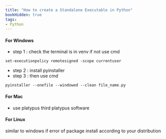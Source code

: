 ```yaml
---
title: "How to create a Standalone Executable in Python"
bookHidden: true
tags:
- Python
---
```

#### For Windows

* step 1 : check the terminal is in venv if not use cmd
```
set-executionpolicy remotesigned -scope currentuser
```
* step 2 : install pyinstaller 
* step 3 : then use cmd
```
pyinstaller --onefile --windowed --clean file_name.py
```

#### For Mac

* use platypus third platypus software

#### For Linux

similar to windows
if error of package install according to your distribution

